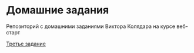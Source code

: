 # Домашние задания
Репозиторий с домашними заданиями Виктора Колядара на курсе веб-старт 

<a href="https://github.com/ViktorKolyadar/homeworks/blob/master/lesson-3/index.html">Третье задание</a>

